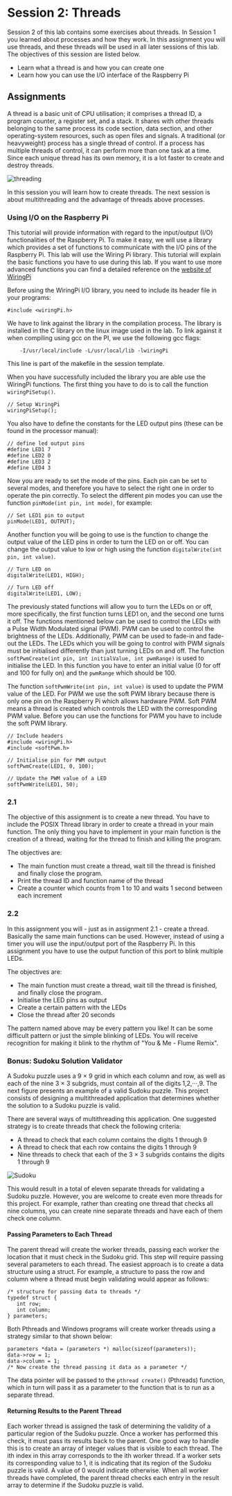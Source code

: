 # Session 2: Threads

Session 2 of this lab contains some exercises about threads. In Session 1
you learned about processes and how they work. In this assignment you will use
threads, and these threads will be used in all later sessions of this lab. The objectives of this
session are listed below.

- Learn what a thread is and how you can create one
- Learn how you can use the I/O interface of the Raspberry Pi

## Assignments

A thread is a basic unit of CPU utilisation; it comprises a thread ID, a program counter, a register
set, and a stack. It shares with other threads belonging to the same process its code section, data
section, and other operating-system resources, such as open files and signals. A traditional (or
heavyweight) process has a single thread of control. If a process has multiple threads of control,
it can perform more than one task at a time. Since each unique thread has its own memory, it is
a lot faster to create and destroy threads.

![threading](./images/thread.png)

In this session you will learn how to create threads. The next session is about multithreading and the
advantage of threads above processes.

### Using I/O on the Raspberry Pi

This tutorial will provide information with regard to the input/output (I/O) functionalities of the
Raspberry Pi. To make it easy, we will use a library which provides a set of functions to
communicate with the I/O pins of the Raspberry Pi. This lab will use the Wiring Pi library. This
tutorial will explain the basic functions you have to use during this lab. If you want to use more
advanced functions you can find a detailed reference on the [website of WiringPi](http://www.wiringpi.com/reference, "Click Here")

Before using the WiringPi I/O library, you need to include its header file in your programs:

    #include <wiringPi.h>

We have to link against the library in the compilation process.
The library is installed in the C library on the linux image used in the lab.
To link against it when compiling using gcc on the PI, we use the following gcc flags:

		-I/usr/local/include -L/usr/local/lib -lwiringPi

This line is part of the makefile in the session template.

When you have successfully included the library you are able use the WiringPi functions.
The first thing you have to do is to call the function `wiringPiSetup()`.

    // Setup WiringPi
    wiringPiSetup();
 
You also have to define the constants for the LED output pins (these can be found in the processor manual):

    // define led output pins
    #define LED1 7
    #define LED2 0
    #define LED3 2
    #define LED4 3

Now you are ready to set the mode of the pins.
Each pin can be set to several modes, and therefore you have to select the right one in order to
operate the pin correctly.
To select the different pin modes you can use the function `pinMode(int pin, int mode)`,
for example:

    // Set LED1 pin to output
    pinMode(LED1, OUTPUT);

Another function you will be going to use is the function to change the output value of the LED pins
in order to turn the LED on or off.
You can change the output value to low or high using the function
`digitalWrite(int pin, int value)`.

    // Turn LED on
    digitalWrite(LED1, HIGH);

    // Turn LED off
    digitalWrite(LED1, LOW);

The previously stated functions will allow you to turn the LEDs on or off, more specifically, the
first function turns LED1 on, and the second one turns it off. The functions mentioned below can be
used to control the LEDs with a Pulse Width Modulated signal (PWM).
PWM can be used to control the brightness of the LEDs.
Additionally, PWM can be used to fade-in and fade-out the LEDs.
The LEDs which you will be going to control with PWM signals must be initialised differently than
just turning LEDs on and off.
The function `softPwmCreate(int pin, int initialValue, int pwmRange)` is used to initialise the LED.
In this function you have to enter an initial value (0 for off and 100 for fully on) and the
`pwmRange` which should be 100.

The function `softPwmWrite(int pin, int value)` is used to update the PWM value of the LED.
For PWM we use the soft PWM library because there is only one pin on the Raspberry Pi which allows
hardware PWM.
Soft PWM means a thread is created which controls the LED with the corresponding PWM value.
Before you can use the functions for PWM you have to include the soft PWM library.

    // Include headers
    #include <wiringPi.h>
    #include <softPwm.h>

    // Initialise pin for PWM output
    softPwmCreate(LED1, 0, 100);

    // Update the PWM value of a LED
    softPwmWrite(LED1, 50);

### 2.1

The objective of this assignment is to create a new thread. You have to include the POSIX Thread
library in order to create a thread in your main function. The only thing you have to implement in
your main function is the creation of a thread, waiting for the thread to finish and killing the
program.

The objectives are:

- The main function must create a thread, wait till the thread is finished and
  finally close the program.
- Print the thread ID and function name of the thread
- Create a counter which counts from 1 to 10 and waits 1 second between each increment

### 2.2

In this assignment you will - just as in assignment 2.1 - create a thread. Basically the same main
functions can be used. However, instead of using a timer you will use the input/output port of the
Raspberry Pi. In this assignment you have to use the output function of this port to blink multiple
LEDs.

The objectives are:

- The main function must create a thread, wait till the thread is finished, and finally close the
  program.
- Initialise the LED pins as output
- Create a certain pattern with the LEDs
- Close the thread after 20 seconds

The pattern named above may be every pattern you like!
It can be some difficult pattern or just the simple blinking of LEDs.
You will receive recognition for making it blink to the rhythm of "You & Me - Flume Remix".

### Bonus: Sudoku Solution Validator

A Sudoku puzzle uses a 9 × 9 grid in which each column and row, as well as each of the nine
3 × 3 subgrids, must contain all of the digits 1,2,···,9. The next figure presents an example of
a valid Sudoku puzzle. This project consists of designing a multithreaded application that
determines whether the solution to a Sudoku puzzle is valid.

There are several ways of multithreading this application.
One suggested strategy is to create threads that check the following criteria:

- A thread to check that each column contains the digits 1 through 9
- A thread to check that each row contains the digits 1 through 9
- Nine threads to check that each of the 3 × 3 subgrids contains the digits 1 through 9

![Sudoku](./images/sudoku.png)

This would result in a total of eleven separate threads for validating a Sudoku puzzle. However, you
are welcome to create even more threads for this project. For example, rather than creating one
thread that checks all nine columns, you can create nine separate threads and have each of them
check one column.

#### Passing Parameters to Each Thread

The parent thread will create the worker threads, passing each worker the location that it must
check in the Sudoku grid. This step will require passing several parameters to each thread. The
easiest approach is to create a data structure using a struct. For example, a structure to pass the
row and column where a thread must begin validating would appear as follows:

    /* structure for passing data to threads */
    typedef struct {
       int row;
       int column;
    } parameters;

Both Pthreads and Windows programs will create worker threads using a strategy similar to that shown
below:

    parameters *data = (parameters *) malloc(sizeof(parameters));
    data->row = 1;
    data->column = 1;
    /* Now create the thread passing it data as a parameter */

The data pointer will be passed to the `pthread create()` (Pthreads) function,
which in turn will pass it as a parameter to the function that is to run as a separate thread.

#### Returning Results to the Parent Thread

Each worker thread is assigned the task of determining the validity of a particular region of the
Sudoku puzzle. Once a worker has performed this check, it must pass its results back to the parent.
One good way to handle this is to create an array of integer values that is visible to each thread.
The ith index in this array corresponds to the ith worker thread. If a worker sets its corresponding
value to 1, it is indicating that its region of the Sudoku puzzle is valid. A value of 0 would
indicate otherwise. When all worker threads have completed, the parent thread checks each entry in
the result array to determine if the Sudoku puzzle is valid.
